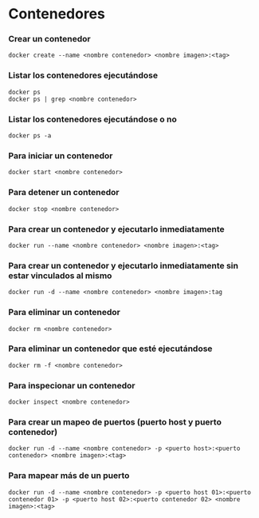 # Contenedores

### Crear un contenedor

```
docker create --name <nombre contenedor> <nombre imagen>:<tag>
```

### Listar los contenedores ejecutándose

```
docker ps 
docker ps | grep <nombre contenedor>

```

### Listar los contenedores ejecutándose o no

```
docker ps -a
```

### Para iniciar un contenedor

```
docker start <nombre contenedor>

```

### Para detener un contenedor

```
docker stop <nombre contenedor>
```

### Para crear un contenedor y ejecutarlo inmediatamente

```
docker run --name <nombre contenedor> <nombre imagen>:<tag>
```

### Para crear un contenedor y ejecutarlo inmediatamente sin estar vinculados al mismo

```
docker run -d --name <nombre contenedor> <nombre imagen>:tag
```

### Para eliminar un contenedor

```
docker rm <nombre contenedor>
```

### Para eliminar un contenedor que esté ejecutándose

```
docker rm -f <nombre contenedor>
```
### Para inspecionar un contenedor 

```
docker inspect <nombre contenedor>
```



### Para crear un mapeo de puertos (puerto host y puerto contenedor)

```
docker run -d --name <nombre contenedor> -p <puerto host>:<puerto contenedor> <nombre imagen>:<tag>

```

### Para mapear más de un puerto

```
docker run -d --name <nombre contenedor> -p <puerto host 01>:<puerto contenedor 01> -p <puerto host 02>:<puerto contenedor 02> <nombre imagen>:<tag>
```